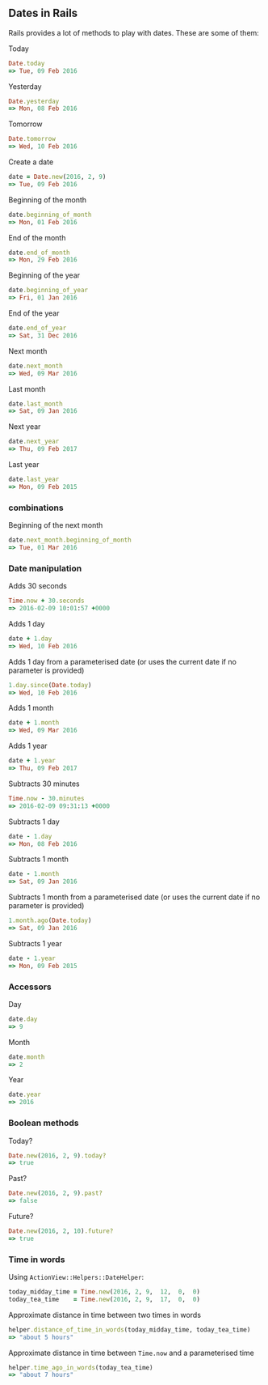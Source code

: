 ## Dates in Rails

Rails provides a lot of methods to play with dates. These are some of them:

Today
```ruby
Date.today
=> Tue, 09 Feb 2016
```

Yesterday
```ruby
Date.yesterday
=> Mon, 08 Feb 2016
```

Tomorrow
```ruby
Date.tomorrow
=> Wed, 10 Feb 2016
```

Create a date
```ruby
date = Date.new(2016, 2, 9)
=> Tue, 09 Feb 2016
```

Beginning of the month
```ruby
date.beginning_of_month
=> Mon, 01 Feb 2016
```

End of the month
```ruby
date.end_of_month
=> Mon, 29 Feb 2016
```

Beginning of the year
```ruby
date.beginning_of_year
=> Fri, 01 Jan 2016
```

End of the year
```ruby
date.end_of_year
=> Sat, 31 Dec 2016
```

Next month
```ruby
date.next_month
=> Wed, 09 Mar 2016
```

Last month
```ruby
date.last_month
=> Sat, 09 Jan 2016
```

Next year
```ruby
date.next_year
=> Thu, 09 Feb 2017
```

Last year
```ruby
date.last_year
=> Mon, 09 Feb 2015
```

### combinations

Beginning of the next month
```ruby
date.next_month.beginning_of_month
=> Tue, 01 Mar 2016
```


### Date manipulation

Adds 30 seconds
```ruby
Time.now + 30.seconds
=> 2016-02-09 10:01:57 +0000
```

Adds 1 day
```ruby
date + 1.day
=> Wed, 10 Feb 2016
```

Adds 1 day from a parameterised date (or uses the current date if no parameter is provided)
```ruby
1.day.since(Date.today)
=> Wed, 10 Feb 2016
```

Adds 1 month
```ruby
date + 1.month
=> Wed, 09 Mar 2016
```

Adds 1 year
```ruby
date + 1.year
=> Thu, 09 Feb 2017
```

Subtracts 30 minutes
```ruby
Time.now - 30.minutes
=> 2016-02-09 09:31:13 +0000
```

Subtracts 1 day
```ruby
date - 1.day
=> Mon, 08 Feb 2016
```

Subtracts 1 month
```ruby
date - 1.month
=> Sat, 09 Jan 2016
```

Subtracts 1 month from a parameterised date (or uses the current date if no parameter is provided)
```ruby
1.month.ago(Date.today)
=> Sat, 09 Jan 2016
```

Subtracts 1 year
```ruby
date - 1.year
=> Mon, 09 Feb 2015
```


### Accessors

Day
```ruby
date.day
=> 9
```

Month
```ruby
date.month
=> 2
```

Year
```ruby
date.year
=> 2016
```


### Boolean methods

Today?
```ruby
Date.new(2016, 2, 9).today?
=> true
```

Past?
```ruby
Date.new(2016, 2, 9).past?
=> false
```

Future?
```ruby
Date.new(2016, 2, 10).future?
=> true
```


### Time in words

Using `ActionView::Helpers::DateHelper`:

```ruby
today_midday_time = Time.new(2016, 2, 9,  12,  0,  0)
today_tea_time    = Time.new(2016, 2, 9,  17,  0,  0)
```

Approximate distance in time between two times in words
```ruby
helper.distance_of_time_in_words(today_midday_time, today_tea_time)
=> "about 5 hours"
```

Approximate distance in time between `Time.now` and a parameterised time
```ruby
helper.time_ago_in_words(today_tea_time)
=> "about 7 hours"
```
